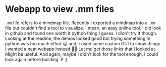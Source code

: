 # Webapp to view .mm files

`.mm` file refers to a mindmap file. Recently I exported a mindmap into a `.mm`
file but couldn't find a tool to visualize. I mean, an easy online tool. I did
look in github and found one worth it python thing I guess. I didn't try it
though. Looking at the readme, the demos looked good but trying something in
python was too much effort 😛 and it used some custom GUI to show things. I
wanted a neat webapp instead 🤷‍♂ Let me get those links that I looked at. Might
be useful. And again, maybe I didn't look for the tool enough. I could look
again before building :P ;)
